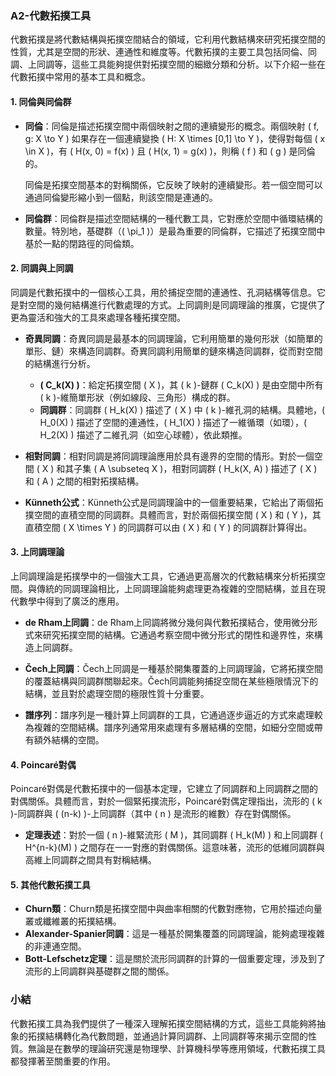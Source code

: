 ### A2-代數拓撲工具

代數拓撲是將代數結構與拓撲空間結合的領域，它利用代數結構來研究拓撲空間的性質，尤其是空間的形狀、連通性和維度等。代數拓撲的主要工具包括同倫、同調、上同調等，這些工具能夠提供對拓撲空間的細緻分類和分析。以下介紹一些在代數拓撲中常用的基本工具和概念。

#### 1. 同倫與同倫群

- **同倫**：同倫是描述拓撲空間中兩個映射之間的連續變形的概念。兩個映射 \( f, g: X \to Y \) 如果存在一個連續變換 \( H: X \times [0,1] \to Y \)，使得對每個 \( x \in X \)，有 \( H(x, 0) = f(x) \) 且 \( H(x, 1) = g(x) \)，則稱 \( f \) 和 \( g \) 是同倫的。
  
  同倫是拓撲空間基本的對稱關係，它反映了映射的連續變形。若一個空間可以通過同倫變形縮小到一個點，則該空間是連通的。

- **同倫群**：同倫群是描述空間結構的一種代數工具，它對應於空間中循環結構的數量。特別地，基礎群（\( \pi_1 \)）是最為重要的同倫群，它描述了拓撲空間中基於一點的閉路徑的同倫類。

#### 2. 同調與上同調

同調是代數拓撲中的一個核心工具，用於捕捉空間的連通性、孔洞結構等信息。它是對空間的幾何結構進行代數處理的方式。上同調則是同調理論的推廣，它提供了更為靈活和強大的工具來處理各種拓撲空間。

- **奇異同調**：奇異同調是最基本的同調理論，它利用簡單的幾何形狀（如簡單的單形、鏈）來構造同調群。奇異同調利用簡單的鏈來構造同調群，從而對空間的結構進行分析。

  - **\( C_k(X) \)**：給定拓撲空間 \( X \)，其 \( k \)-鏈群 \( C_k(X) \) 是由空間中所有 \( k \)-維簡單形狀（例如線段、三角形）構成的群。
  - **同調群**：同調群 \( H_k(X) \) 描述了 \( X \) 中 \( k \)-維孔洞的結構。具體地，\( H_0(X) \) 描述了空間的連通性，\( H_1(X) \) 描述了一維循環（如環），\( H_2(X) \) 描述了二維孔洞（如空心球體），依此類推。

- **相對同調**：相對同調是將同調理論應用於具有邊界的空間的情形。對於一個空間 \( X \) 和其子集 \( A \subseteq X \)，相對同調群 \( H_k(X, A) \) 描述了 \( X \) 和 \( A \) 之間的相對拓撲結構。

- **Künneth公式**：Künneth公式是同調理論中的一個重要結果，它給出了兩個拓撲空間的直積空間的同調群。具體而言，對於兩個拓撲空間 \( X \) 和 \( Y \)，其直積空間 \( X \times Y \) 的同調群可以由 \( X \) 和 \( Y \) 的同調群計算得出。

#### 3. 上同調理論

上同調理論是拓撲學中的一個強大工具，它通過更高層次的代數結構來分析拓撲空間。與傳統的同調理論相比，上同調理論能夠處理更為複雜的空間結構，並且在現代數學中得到了廣泛的應用。

- **de Rham上同調**：de Rham上同調將微分幾何與代數拓撲結合，使用微分形式來研究拓撲空間的結構。它通過考察空間中微分形式的閉性和邊界性，來構造上同調群。

- **Čech上同調**：Čech上同調是一種基於開集覆蓋的上同調理論，它將拓撲空間的覆蓋結構與同調群關聯起來。Čech同調能夠捕捉空間在某些極限情況下的結構，並且對於處理空間的極限性質十分重要。

- **譜序列**：譜序列是一種計算上同調群的工具，它通過逐步逼近的方式來處理較為複雜的空間結構。譜序列通常用來處理有多層結構的空間，如細分空間或帶有額外結構的空間。

#### 4. Poincaré對偶

Poincaré對偶是代數拓撲中的一個基本定理，它建立了同調群和上同調群之間的對偶關係。具體而言，對於一個緊拓撲流形，Poincaré對偶定理指出，流形的 \( k \)-同調群與 \( (n-k) \)-上同調群（其中 \( n \) 是流形的維數）存在對偶關係。

- **定理表述**：對於一個 \( n \)-維緊流形 \( M \)，其同調群 \( H_k(M) \) 和上同調群 \( H^{n-k}(M) \) 之間存在一一對應的對偶關係。這意味著，流形的低維同調群與高維上同調群之間具有對稱結構。

#### 5. 其他代數拓撲工具

- **Churn類**：Churn類是拓撲空間中與曲率相關的代數對應物，它用於描述向量叢或纖維叢的拓撲結構。
- **Alexander-Spanier同調**：這是一種基於開集覆蓋的同調理論，能夠處理複雜的非連通空間。
- **Bott-Lefschetz定理**：這是關於流形同調群的計算的一個重要定理，涉及到了流形的上同調群與基礎群之間的關係。

### 小結

代數拓撲工具為我們提供了一種深入理解拓撲空間結構的方式，這些工具能夠將抽象的拓撲結構轉化為代數問題，並通過計算同調群、上同調群等來揭示空間的性質。無論是在數學的理論研究還是物理學、計算機科學等應用領域，代數拓撲工具都發揮著至關重要的作用。